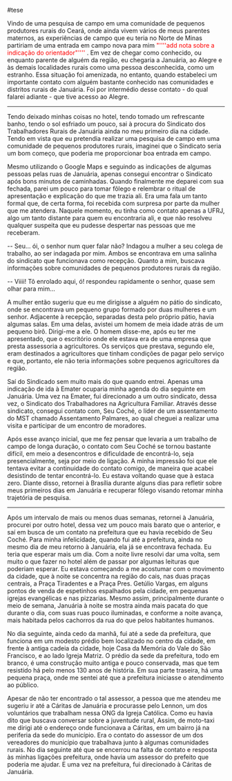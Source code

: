 
#tese 

Vindo de uma pesquisa de campo em uma comunidade de pequenos produtores rurais do Ceará, onde ainda vivem vários de meus parentes maternos, as experiências de campo que eu teria no Norte de Minas partiriam de uma entrada em campo nova para mim <font color = "red"> "''''add nota sobre a indicação do orientador"'''' </font>. Em vez de chegar como conhecido, ou enquanto parente de alguém da região, eu chegaria a Januária, ao Alegre e às demais localidades rurais como uma pessoa desconhecida, como um estranho. Essa situação foi amenizada, no entanto, quando estabeleci um importante contato com alguém bastante conhecido nas comunidades e distritos rurais de Januária. Foi por intermédio desse contato - do qual falarei adiante - que tive acesso ao Alegre.  
***
Tendo deixado minhas coisas no hotel, tendo tomado um refrescante banho, tendo o sol esfriado um pouco, sai à procura do Sindicato dos Trabalhadores Rurais de Januária ainda no meu primeiro dia na cidade. Tendo em vista que eu pretendia realizar uma pesquisa de campo em uma comunidade de pequenos produtores rurais, imaginei que o Sindicato seria um bom começo, que poderia me proporcionar boa entrada em campo. 

Mesmo utilizando o Google Maps e seguindo as indicações de algumas pessoas pelas ruas de Januária, apenas consegui encontrar o Sindicato após bons minutos de caminhadas. Quando finalmente me deparei com sua fechada, parei um pouco para tomar fôlego e relembrar o ritual de apresentação e explicação do que me trazia ali. Era uma fala um tanto formal que, de certa forma, foi recebida com surpresa por parte da mulher que me atendera. Naquele momento, eu tinha como contato apenas a UFRJ, algo um tanto distante para quem eu encontraria ali, e que não resolveu qualquer suspeita que eu pudesse despertar nas pessoas que me receberam. 

-- Seu… ói, o senhor num quer falar não? Indagou a mulher a seu colega de trabalho, ao ser indagada por mim. Ambos se encontrava em uma salinha do sindicato que funcionava como recepção.  Quanto a mim, buscava informações sobre comunidades de pequenos produtores rurais da região.

-- Viiii! Tô enrolado aqui, ó! respondeu rapidamente o senhor, quase sem olhar para mim…

A mulher então sugeriu que eu me dirigisse a alguém no pátio do sindicato, onde se encontrava um pequeno grupo formado por duas mulheres e um senhor. Adjacente à recepção, separadas desta pelo próprio pátio, havia algumas salas. Em uma delas, avistei um homem de meia idade atrás de um pequeno birô. Dirigi-me a ele. O homem disse-me, após eu ter me apresentado, que o escritório onde ele estava era de uma empresa que presta assessoria a agricultores. Os serviços que prestava, segundo ele, eram destinados a agricultores que tinham condições de pagar pelo serviço e que, portanto, ele não teria informações sobre pequenos agricultores da região. 

Saí do Sindicado sem muito mais do que quando entrei. Apenas uma indicação de ida à Emater ocuparia minha agenda do dia seguinte em Januária. Uma vez na Emater, fui direcionado a um outro sindicato, dessa vez, o Sindicato dos Trabalhadores na Agricultura Familiar. Através desse sindicato, consegui contato com, Seu Coché, o líder de um assentamento do MST chamado Assentamento Palmares, ao qual cheguei a realizar uma visita e participar de um encontro de moradores. 

Após esse avanço inicial, que me fez pensar que levaria a um trabalho de campo de longa duração, o contato com Seu Coché se tornou bastante difícil, em meio a desencontros e dificuldade de encontrá-lo, seja presencialmente, seja por meio de ligação. A minha impressão foi que ele tentava evitar a continuidade do contato comigo, de maneira que acabei desistindo de tentar encontrá-lo. Eu estava voltando quase que à estaca zero. Diante disso, retornei à Brasília durante alguns dias para refletir sobre meus primeiros dias em Januária e recuperar fôlego visando retomar minha trajetória de pesquisa.    
***

Após um intervalo de mais ou menos duas semanas, retornei à Januária, procurei por outro hotel, dessa vez um pouco mais barato que o anterior, e saí em busca de um contato na prefeitura que eu havia recebido de Seu Coché. Para minha infelicidade, quando fui até a prefeitura, ainda no mesmo dia de meu retorno à Januária, ela já se encontrava fechada. Eu teria que esperar mais um dia. 
Com a noite livre resolvi dar uma volta, sem muito o que fazer no hotel além de passar por algumas leituras que poderiam esperar. Eu estava começando a me acostumar com o movimento da cidade, que à noite se concentra na região do cais, nas duas praças centrais, a Praça Tiradentes e a Praça Pres. Getúlio Vargas, em alguns pontos de venda de espetinhos espalhados pela cidade, em pequenas igrejas evangélicas e nas pizzarias. Mesmo assim, principalmente durante o meio de semana, Januária à noite se mostra ainda mais pacata do que durante o dia, com suas ruas pouco iluminadas, e conforme a noite avança, mais habitada pelos cachorros da rua do que pelos habitantes humanos. 

No dia seguinte, ainda cedo da manhã, fui até a sede da prefeitura, que funciona em um modesto prédio bem localizado no centro da cidade, em frente à antiga cadeia da cidade, hoje Casa da Memória do Vale do São Francisco, e ao lado Igreja Matriz. O prédio da sede da prefeitura, todo em branco, é uma construção muito antiga e pouco conservada, mas que tem resistido há pelo menos 130 anos de história. Em sua parte traseira, há uma pequena praça, onde me sentei até que a prefeitura iniciasse o atendimento ao público. 

Apesar de não ter encontrado o tal assessor, a pessoa que me atendeu me sugeriu ir até a Cáritas de Januária e procurasse pelo Lennon, um dos voluntários que trabalham nessa ONG da Igreja Católica. Como eu havia dito que buscava conversar  sobre a juventude rural, Assim, de moto-taxi me dirigi até o endereço onde funcionava a Cáritas, em um bairro já na periferia da sede do município. Era o contato do assessor de um dos vereadores do município que trabalhava junto à algumas comunidades rurais. No dia seguinte  até que se encerrou na falta de contato e resposta às minhas ligações prefeitura, onde havia um assessor do prefeito que poderia me ajudar. E uma vez na prefeitura, fui direcionado à Cáritas de Januária. 